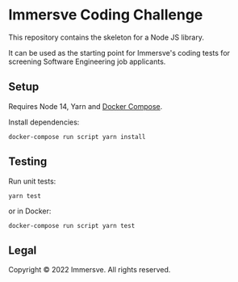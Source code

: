 # Immersve Coding Challenge

This repository contains the skeleton for a Node JS library. 

It can be used as the starting point for Immersve's coding tests for screening Software
Engineering job applicants. 


## Setup

Requires Node 14, Yarn and [Docker Compose](https://docs.docker.com/get-docker/).

Install dependencies:

```
docker-compose run script yarn install
```


## Testing

Run unit tests:

```
yarn test
```

or in Docker:

```
docker-compose run script yarn test
```


## Legal

Copyright © 2022 Immersve. All rights reserved.

